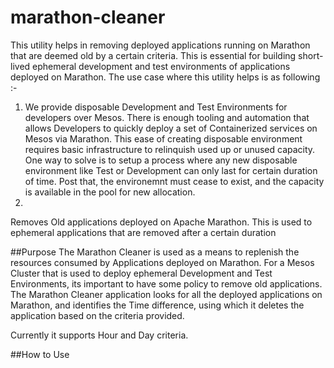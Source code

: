 # marathon-cleaner
This utility helps in removing deployed applications running on Marathon that are deemed old by a certain criteria. This is essential for building short-lived ephemeral development and test environments of applications deployed on Marathon. The use case where this utility helps is as following :-

1. We provide disposable Development and Test Environments for developers over Mesos. There is enough tooling and automation that allows Developers to quickly deploy a set of Containerized services on Mesos via Marathon. This ease of creating disposable environment requires basic infrastructure to relinquish used up or unused capacity. One way to solve is to setup a process where any new disposable environment like Test or Development can only last for certain duration of time. Post that, the environemnt must cease to exist, and the capacity is available in the pool for new allocation.
2. 


Removes Old applications deployed on Apache Marathon. This is used to ephemeral applications that are removed after a certain duration 

##Purpose
The Marathon Cleaner is used as a means to replenish the resources consumed by Applications deployed on Marathon. For a Mesos Cluster that is used to deploy ephemeral Development and Test Environments, its important to have some policy to remove old applications. The Marathon Cleaner application looks for all the deployed applications on Marathon, and identifies the Time difference, using which it deletes the application based on the criteria provided.

Currently it supports Hour and Day criteria. 

##How to Use
